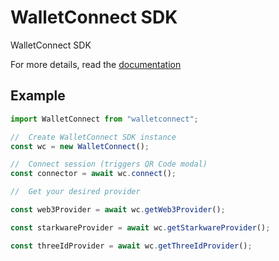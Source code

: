 # WalletConnect SDK

WalletConnect SDK

For more details, read the [documentation](https://docs.walletconnect.org)

## Example

```javascript
import WalletConnect from "walletconnect";

//  Create WalletConnect SDK instance
const wc = new WalletConnect();

//  Connect session (triggers QR Code modal)
const connector = await wc.connect();

//  Get your desired provider

const web3Provider = await wc.getWeb3Provider();

const starkwareProvider = await wc.getStarkwareProvider();

const threeIdProvider = await wc.getThreeIdProvider();
```
